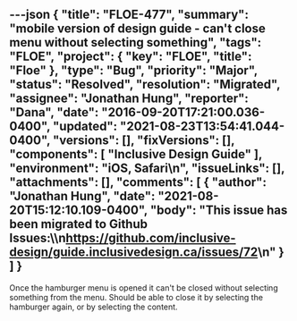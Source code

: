 ---json
{
  "title": "FLOE-477",
  "summary": "mobile version of design guide - can't close menu without selecting something",
  "tags": "FLOE",
  "project": {
    "key": "FLOE",
    "title": "Floe"
  },
  "type": "Bug",
  "priority": "Major",
  "status": "Resolved",
  "resolution": "Migrated",
  "assignee": "Jonathan Hung",
  "reporter": "Dana",
  "date": "2016-09-20T17:21:00.036-0400",
  "updated": "2021-08-23T13:54:41.044-0400",
  "versions": [],
  "fixVersions": [],
  "components": [
    "Inclusive Design Guide"
  ],
  "environment": "iOS, Safari\n",
  "issueLinks": [],
  "attachments": [],
  "comments": [
    {
      "author": "Jonathan Hung",
      "date": "2021-08-20T15:12:10.109-0400",
      "body": "This issue has been migrated to Github Issues:\\\n<https://github.com/inclusive-design/guide.inclusivedesign.ca/issues/72>\n"
    }
  ]
}
---
Once the hamburger menu is opened it can't be closed without selecting something from the menu. Should be able to close it by selecting the hamburger again, or by selecting the content.

        